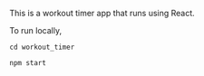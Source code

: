 This is a workout timer app that runs using React.

To run locally,

```
cd workout_timer

npm start
```
